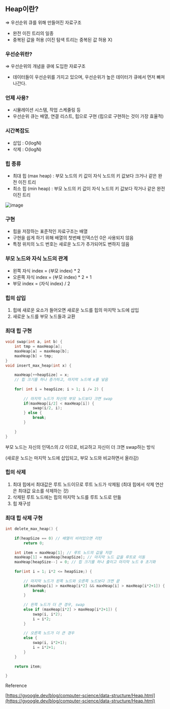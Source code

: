 ## Heap이란?

⇒ 우선순위 큐를 위해 만들어진 자료구조

- 완전 이진 트리의 일종
- 중복된 값을 허용 (이진 탐색 트리는 중복된 값 허용 X)

### 우선순위란?

⇒ 우선순위의 개념을 큐에 도입한 자료구조 

- 데이터들이 우선순위를 가지고 있으며, 우선순위가 높은 데이터가 큐에서 먼저 빠져나간다.

### 언제 사용?

- 시뮬레이션 시스템, 작업 스케줄링 등
- 우선순위 큐는 배열, 연결 리스트, 힙으로 구현 (힙으로 구현하는 것이 가장 효율적)

### 시간복잡도

- 삽입 : O(logN)
- 삭제 : O(logN)

### 힙 종류

- 최대 힙 (max heap) : 부모 노드의 키 값이 자식 노드의 키 값보다 크거나 같은 완전 이진 트리
- 최소 힙 (min heap) : 부모 노드의 키 값이 자식 노드의 키 값보다 작거나 같은 완전 이진 트리

![image](https://user-images.githubusercontent.com/77667212/232402588-0daf3f8b-dc1f-4ee7-b96a-e07df72ca46d.png)


### 구현

- 힙을 저장하는 표준적인 자료구조는 배열
- 구현을 쉽게 하기 위해 배열의 첫번째 인덱스인 0은 사용되지 않음
- 특정 위치의 노드 번호는 새로운 노드가 추가되어도 변하지 않음

### 부모 노드와 자식 노드의 관계

- 왼쪽 자식 index = (부모 index) * 2
- 오른쪽 자식 index = (부모 index) * 2 + 1
- 부모 index = (자식 index) / 2

### 힙의 삽입

1. 힙에 새로운 요소가 들어오면 새로운 노드를 힙의 마지막 노드에 삽입
2. 새로운 노드를 부모 노드들과 교환 

### 최대 힙 구현

```cpp
void swap(int a, int b) {
    int tmp = maxHeap[a];
    maxHeap[a] = maxHeap[b];
    maxHeap[b] = tmp;
}
void insert_max_heap(int x) {
    
    maxHeap[++heapSize] = x; 
    // 힙 크기를 하나 증가하고, 마지막 노드에 x를 넣음
    
    for( int i = heapSize; i > 1; i /= 2) {
        
        // 마지막 노드가 자신의 부모 노드보다 크면 swap
        if(maxHeap[i/2] < maxHeap[i]) {
            swap(i/2, i);
        } else {
            break;
        }
        
    }
}
```

부모 노드는 자신의 인덱스의 /2 이므로, 비교하고 자신이 더 크면 swap하는 방식 

(새로운 노드는 마지막 노드에 삽입되고, 부모 노드와 비교하면서 올라감) 

### **힙의 삭제**

1. 최대 힙에서 최대값은 루트 노드이므로 루트 노드가 삭제됨 (최대 힙에서 삭제 연산은 최대값 요소를 삭제하는 것)
2. 삭제된 루트 노드에는 힙의 마지막 노드를 루트 노드로 만듦
3. 힙 재구성 

### **최대 힙 삭제 구현**

```cpp
int delete_max_heap() {
    
    if(heapSize == 0) // 배열이 비어있으면 리턴
        return 0;
    
    int item = maxHeap[1]; // 루트 노드의 값을 저장
    maxHeap[1] = maxHeap[heapSize]; // 마지막 노드 값을 루트로 이동
    maxHeap[heapSize--] = 0; // 힙 크기를 하나 줄이고 마지막 노드 0 초기화
    
    for(int i = 1; i*2 <= heapSize;) {
        
        // 마지막 노드가 왼쪽 노드와 오른쪽 노드보다 크면 끝
        if(maxHeap[i] > maxHeap[i*2] && maxHeap[i] > maxHeap[i*2+1]) {
            break;
        }
        
        // 왼쪽 노드가 더 큰 경우, swap
        else if (maxHeap[i*2] > maxHeap[i*2+1]) {
            swap(i, i*2);
            i = i*2;
        }
        
        // 오른쪽 노드가 더 큰 경우
        else {
            swap(i, i*2+1);
            i = i*2+1;
        }
    }
    
    return item;
    
}
```

Reference 

[https://gyoogle.dev/blog/computer-science/data-structure/Heap.html](https://gyoogle.dev/blog/computer-science/data-structure/Heap.html)
